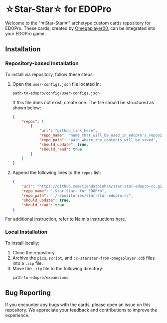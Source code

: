 # ☆Star-Star☆ for EDOPro

Welcome to the "☆Star-Star☆" archetype custom cards repository for EDOPro. These cards, created by [Omegaplayer00](https://www.deviantart.com/omegaplayer00), can be integrated into your EDOPro game.

## Installation

### Repository-based Installation

To install via repository, follow these steps:

1. Open the `user-configs.json` file located in:
   ```
   path-to-edopro/config/user-configs.json
   ```
   If this file does not exist, create one. The file should be structured as shown below:
   ```json
   {
       "repos": [
           {
               "url": "github_link_here",
               "repo_name": "name_that_will_be_used_in_edopro's_repository_list",
               "repo_path": "path_where_the_contents_will_be_saved",
               "should_update": true,
               "should_read": true
           }
       ]
   }
   ```

2. Append the following lines to the `repos` list:
   ```json
   {
       "url": "https://github.com/tiendatbinhan/star-star-edopro-cc.git",
       "repo_name": "☆Star-Star☆ for EDOPro",
       "repo_path": "./repositories/star-star-edopro-cc",
       "should_update": true,
       "should_read": true
   }
   ```

For additional instruction, refer to Naim's instructions [here](https://github.com/ProjectIgnis/CardScripts/wiki/Enviroment-Setup-and-required-programs#keeping-your-files-in-a-repository).

### Local Installation

To install locally:

1. Clone the repository.
2. Archive the `pics`, `script`, and `cc-starstar-from-omegaplayer.cdb` files into a `.zip` file.
3. Move the `.zip` file to the following directory:
   ```
   path-to-edopro/expansions
   ```

## Bug Reporting

If you encounter any bugs with the cards, please open an issue on this repository. We appreciate your feedback and contributions to improve the experience.
